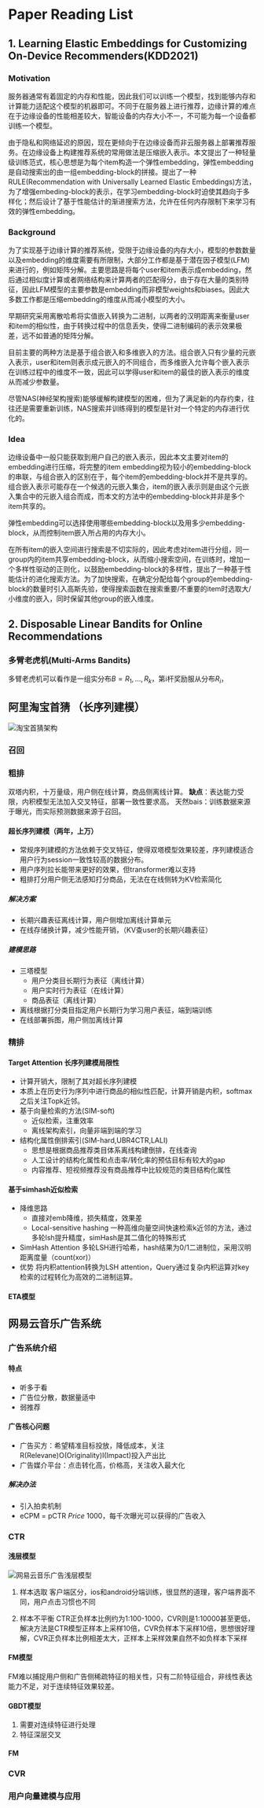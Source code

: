 # Paper Reading List

## 1. Learning Elastic Embeddings for Customizing On-Device Recommenders(KDD2021)

### Motivation

服务器通常有着固定的内存和性能，因此我们可以训练一个模型，找到能够内存和计算能力适配这个模型的机器即可。不同于在服务器上进行推荐，边缘计算的难点在于边缘设备的性能相差较大，智能设备的内存大小不一，不可能为每一个设备都训练一个模型。

由于隐私和网络延迟的原因，现在更倾向于在边缘设备而非云服务器上部署推荐服务。在边缘设备上构建推荐系统的常用做法是压缩嵌入表示。本文提出了一种轻量级训练范式，核心思想是为每个item构造一个弹性embedding，弹性embedding是自动搜索出的由一组embedding-block的拼接。提出了一种RULE(Recommendation with Universally Learned Elastic Embeddings)方法，为了增强embeding-block的表示，在学习embedding-block时迫使其趋向于多样化；然后设计了基于性能估计的渐进搜索方法，允许在任何内存限制下来学习有效的弹性embedding。

### Background

为了实现基于边缘计算的推荐系统，受限于边缘设备的内存大小，模型的参数数量以及embedding的维度需要有所限制，大部分工作都是基于潜在因子模型(LFM)来进行的，例如矩阵分解。主要思路是将每个user和item表示成embedding，然后通过相似度计算或者网络结构来计算两者的匹配得分，由于存在大量的类别特征，因此LFM模型的主要参数是embedding而非模型weights和biases。因此大多数工作都是压缩embedding的维度从而减小模型的大小。

早期研究采用离散哈希将实值嵌入转换为二进制，以两者的汉明距离来衡量user和item的相似性，由于转换过程中的信息丢失，使得二进制编码的表示效果极差，远不如普通的矩阵分解。

目前主要的两种方法是基于组合嵌入和多维嵌入的方法。组合嵌入只有少量的元嵌入表示，user和item则表示成元嵌入的不同组合，而多维嵌入允许每个嵌入表示在训练过程中的维度不一致，因此可以学得user和item的最佳的嵌入表示的维度从而减少参数量。

尽管NAS(神经架构搜索)能够缓解构建模型的困难，但为了满足新的内存约束，往往还是需要重新训练，NAS搜索并训练得到的模型是针对一个特定的内存进行优化的。

### Idea

边缘设备中一般只能获取到用户自己的嵌入表示，因此本文主要对item的embedding进行压缩，将完整的item embedding视为较小的embedding-block的串联，与组合嵌入的区别在于，每个item的embedding-block并不是共享的。组合嵌入表示可能存在一个候选的元嵌入集合，item的嵌入表示则是由这个元嵌入集合中的元嵌入组合而成，而本文的方法中的embedding-block并非是多个item共享的。

弹性embedding可以选择使用哪些embedding-block以及用多少embedding-block，从而控制item嵌入所占用的内存大小。

在所有item的嵌入空间进行搜索是不切实际的，因此考虑对item进行分组，同一group内的item共享embedding-block，从而缩小搜索空间，在训练时，增加一个多样性驱动的正则化，以鼓励embedding-block的多样性，提出了一种基于性能估计的进化搜索方法。为了加快搜索，在确定分配给每个group的embedding-block的数量时引入高斯先验，使得搜索函数在搜索重要/不重要的item时选取大/小维度的嵌入，同时保留其他group的嵌入维度。

## 2. Disposable Linear Bandits for Online Recommendations

### 多臂老虎机(Multi-Arms Bandits)

多臂老虎机可以看作是一组实分布$B={R_1,\dots,R_k}$，第i杆奖励服从分布$R_i$，${}$

## 阿里淘宝首猜 （长序列建模）

![淘宝首猜架构](/images/阿里淘宝首猜架构.png)

### 召回

### 粗排

双塔内积，十万量级，用户侧在线计算，商品侧离线计算。
**缺点**：表达能力受限，内积模型无法加入交叉特征，部署一致性要求高。
天然bais：训练数据来源于曝光，而实际预测数据来源于召回。

#### 超长序列建模（两年，上万）

- 常规序列建模的方法依赖于交叉特征，使得双塔模型效果较差，序列建模适合用户行为session一致性较高的数据分布。
- 用户序列拉长能带来更好的效果，但transformer难以支持
- 粗排打分用户侧无法感知打分商品，无法在在线侧转为KV检索简化

##### 解决方案

- 长期兴趣表征离线计算，用户侧增加离线计算单元
- 在线存储换计算，减少性能开销，（KV查user的长期兴趣表征）

##### 建模思路

- 三塔模型
  - 用户分类目长期行为表征（离线计算）
  - 用户实时行为表征（在线计算）
  - 商品表征（离线计算）
- 离线根据打分类目指定用户长期行为学习用户表征，端到端训练
- 在线部署拆图，用户侧加离线计算

### 精排

#### Target Attention 长序列建模局限性

- 计算开销大，限制了其对超长序列建模
- 本质上在历史行为序列中进行商品的相似性匹配，计算开销是内积，softmax之后关注Topk近邻。
- 基于向量检索的方法(SIM-soft)
  - 近似检索，注重效率
  - 离线架构索引，向量非端到端的学习
- 结构化属性倒排索引(SIM-hard,UBR4CTR,LALI)
  - 思想是根据商品推荐类目体系离线构建倒排，在线查询
  - 人工设计的结构化属性和点击率/转化率的预估目标有较大的gap
  - 内容推荐、短视频推荐没有商品推荐中比较规范的类目结构化属性

#### 基于simhash近似检索

- 降维思路
  - 直接对emb降维，损失精度，效果差
  - Local-sensitive hashing 一种高维向量空间快速检索k近邻的方法，通过多轮lsh提升精度，simHash是其二值化的特殊形式
- SimHash Attention
    多轮LSH进行哈希，hash结果为0/1二进制位，采用汉明距离度量（count(xor)）
- 优势
    将内积attention转换为LSH attention，Query通过复杂内积运算对key检索的过程转化为高效的二进制运算。

#### ETA模型

## 网易云音乐广告系统

### 广告系统介绍

#### 特点

- 听多于看
- 广告位分散，数据量适中
- 弱推荐

#### 广告核心问题

- 广告买方：希望精准目标投放，降低成本，关注R(Relevane)O(Originality)I(Impact)投入产出比
- 广告媒介平台：点击转化高，价格高，关注收入最大化

##### 解决办法

- 引入拍卖机制
- eCPM = pCTR *Price* 1000，每千次曝光可以获得的广告收入

### CTR

#### 浅层模型

![网易云音乐广告浅层模型](images/网易云音乐广告浅层模型.png)

1. 样本选取
客户端区分，ios和android分端训练，很显然的道理，客户端界面不同，用户点击习惯也不同

2. 样本不平衡
CTR正负样本比例约为1:100-1000，CVR则是1:10000甚至更低，解决方法是CTR模型正样本上采样10倍，CVR负样本下采样10倍，思想很好理解，CVR正负样本比例相差太大，正样本上采样效果自然不如负样本下采样

#### FM模型

FM难以捕捉用户侧和广告侧稀疏特征的相关性，只有二阶特征组合，非线性表达能力不足，对于连续特征效果较差。

#### GBDT模型

1. 需要对连续特征进行处理
2. 特征深层交叉

#### FM

### CVR

### 用户向量建模与应用
